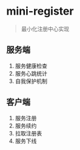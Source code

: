 # mini-register
> 最小化注册中心实现
  

## 服务端
1. 服务健康检查
2. 服务心跳统计
3. 自我保护机制


## 客户端
1. 服务注册
2. 服务续约
3. 拉取注册表
4. 服务下线
